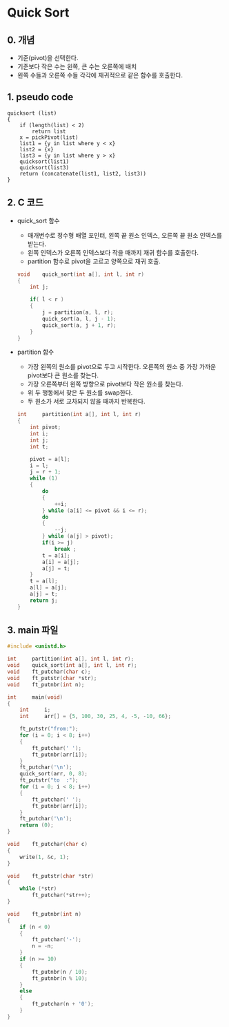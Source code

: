 # Quick Sort

## 0. 개념

- 기준(pivot)을 선택한다.
- 기준보다 작은 수는 왼쪽, 큰 수는 오른쪽에 배치
- 왼쪽 수들과 오른쪽 수들 각각에 재귀적으로 같은 함수를 호출한다.

## 1. pseudo code

```
quicksort (list)
{
    if (length(list) < 2)
        return list
    x = pickPivot(list)
    list1 = {y in list where y < x}
    list2 = {x}
    list3 = {y in list where y > x}
    quicksort(list1)
    quicksort(list3)
    return (concatenate(list1, list2, list3))
}
```

## 2. C 코드

- quick_sort 함수
    + 매개변수로 정수형 배열 포인터, 왼쪽 끝 원소 인덱스, 오른쪽 끝 원소 인덱스를 받는다.
    + 왼쪽 인덱스가 오른쪽 인덱스보다 작을 때까지 재귀 함수를 호출한다.
    + partition 함수로 pivot을 고르고 양쪽으로 재귀 호출.

    ```c
    void    quick_sort(int a[], int l, int r)
    {
        int j;

        if( l < r ) 
        {
            j = partition(a, l, r);
            quick_sort(a, l, j - 1);
            quick_sort(a, j + 1, r);
        }
    }
    ```

- partition 함수
    + 가장 왼쪽의 원소를 pivot으로 두고 시작한다. 오른쪽의 원소 중 가장 가까운 pivot보다 큰 원소를 찾는다.
    + 가장 오른쪽부터 왼쪽 방향으로 pivot보다 작은 원소를 찾는다.
    + 위 두 행동에서 찾은 두 원소를 swap한다.
    + 두 원소가 서로 교차되지 않을 때까지 반복한다.

    ```c
    int     partition(int a[], int l, int r)
    {
        int pivot;
        int i;
        int j;
        int t;

        pivot = a[l];
        i = l;
        j = r + 1;
        while (1)
        {
            do
            {
                ++i;
            } while (a[i] <= pivot && i <= r);
            do
            {
                --j;
            } while (a[j] > pivot);
            if(i >= j)
                break ;
            t = a[i];
            a[i] = a[j];
            a[j] = t;
        }
        t = a[l];
        a[l] = a[j];
        a[j] = t;
        return j;
    }
    ```

## 3. main 파일

```c
#include <unistd.h>

int     partition(int a[], int l, int r);
void    quick_sort(int a[], int l, int r);
void    ft_putchar(char c);
void    ft_putstr(char *str);
void    ft_putnbr(int n);

int     main(void)
{
    int     i;
    int     arr[] = {5, 100, 30, 25, 4, -5, -10, 66};

    ft_putstr("from:");
    for (i = 0; i < 8; i++)
    {
        ft_putchar(' ');
        ft_putnbr(arr[i]);
    }
    ft_putchar('\n');
    quick_sort(arr, 0, 8);
    ft_putstr("to  :");
    for (i = 0; i < 8; i++)
    {
        ft_putchar(' ');
        ft_putnbr(arr[i]);
    }
    ft_putchar('\n');
    return (0);
}

void    ft_putchar(char c)
{
    write(1, &c, 1);
}

void    ft_putstr(char *str)
{
    while (*str)
        ft_putchar(*str++);
}

void    ft_putnbr(int n)
{
    if (n < 0)
    {
        ft_putchar('-');
        n = -n;
    }
    if (n >= 10)
    {
        ft_putnbr(n / 10);
        ft_putnbr(n % 10);
    }
    else
    {
        ft_putchar(n + '0');
    }
}
```
